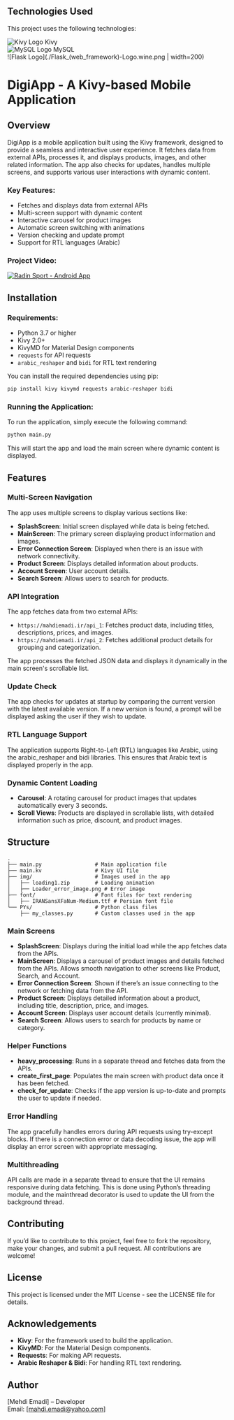 ## Technologies Used

This project uses the following technologies:

![Kivy Logo](https://kivy.org/img/kivy-logo-256.png) Kivy  
![MySQL Logo](https://upload.wikimedia.org/wikipedia/commons/0/01/MySQL_Logo_2013.svg) MySQL  
![Flask Logo](./Flask_(web_framework)-Logo.wine.png | width=200)


 
# DigiApp - A Kivy-based Mobile Application

## Overview

DigiApp is a mobile application built using the Kivy framework, designed to provide a seamless and interactive user experience. It fetches data from external APIs, processes it, and displays products, images, and other related information. The app also checks for updates, handles multiple screens, and supports various user interactions with dynamic content.

### Key Features:
- Fetches and displays data from external APIs
- Multi-screen support with dynamic content
- Interactive carousel for product images
- Automatic screen switching with animations
- Version checking and update prompt
- Support for RTL languages (Arabic)

### Project Video:

[![Radin Sport - Android App](https://img.youtube.com/vi/PQA1sskEF60/0.jpg)](https://youtube.com/shorts/PQA1sskEF60?feature=share)

## Installation

### Requirements:
- Python 3.7 or higher
- Kivy 2.0+
- KivyMD for Material Design components
- `requests` for API requests
- `arabic_reshaper` and `bidi` for RTL text rendering

You can install the required dependencies using pip:

```bash
pip install kivy kivymd requests arabic-reshaper bidi
```

### Running the Application:
To run the application, simply execute the following command:

```bash
python main.py
```

This will start the app and load the main screen where dynamic content is displayed.

## Features

### Multi-Screen Navigation
The app uses multiple screens to display various sections like:

- **SplashScreen**: Initial screen displayed while data is being fetched.
- **MainScreen**: The primary screen displaying product information and images.
- **Error Connection Screen**: Displayed when there is an issue with network connectivity.
- **Product Screen**: Displays detailed information about products.
- **Account Screen**: User account details.
- **Search Screen**: Allows users to search for products.

### API Integration
The app fetches data from two external APIs:
- `https://mahdiemadi.ir/api_1`: Fetches product data, including titles, descriptions, prices, and images.
- `https://mahdiemadi.ir/api_2`: Fetches additional product details for grouping and categorization.

The app processes the fetched JSON data and displays it dynamically in the main screen's scrollable list.

### Update Check
The app checks for updates at startup by comparing the current version with the latest available version. If a new version is found, a prompt will be displayed asking the user if they wish to update.

### RTL Language Support
The application supports Right-to-Left (RTL) languages like Arabic, using the arabic_reshaper and bidi libraries. This ensures that Arabic text is displayed properly in the app.

### Dynamic Content Loading
- **Carousel**: A rotating carousel for product images that updates automatically every 3 seconds.
- **Scroll Views**: Products are displayed in scrollable lists, with detailed information such as price, discount, and product images.

## Structure

```plaintext
.
├── main.py                 # Main application file
├── main.kv                 # Kivy UI file
├── img/                    # Images used in the app
│   ├── loading1.zip        # Loading animation
│   ├── Loader_error_image.png # Error image
├── font/                   # Font files for text rendering
│   ├── IRANSansXFaNum-Medium.ttf # Persian font file
└── PYs/                    # Python class files
    ├── my_classes.py       # Custom classes used in the app
```

### Main Screens
- **SplashScreen**: Displays during the initial load while the app fetches data from the APIs.
- **MainScreen**: Displays a carousel of product images and details fetched from the APIs. Allows smooth navigation to other screens like Product, Search, and Account.
- **Error Connection Screen**: Shown if there’s an issue connecting to the network or fetching data from the API.
- **Product Screen**: Displays detailed information about a product, including title, description, price, and images.
- **Account Screen**: Displays user account details (currently minimal).
- **Search Screen**: Allows users to search for products by name or category.

### Helper Functions
- **heavy_processing**: Runs in a separate thread and fetches data from the APIs.
- **create_first_page**: Populates the main screen with product data once it has been fetched.
- **check_for_update**: Checks if the app version is up-to-date and prompts the user to update if needed.

### Error Handling
The app gracefully handles errors during API requests using try-except blocks. If there is a connection error or data decoding issue, the app will display an error screen with appropriate messaging.

### Multithreading
API calls are made in a separate thread to ensure that the UI remains responsive during data fetching. This is done using Python’s threading module, and the mainthread decorator is used to update the UI from the background thread.

## Contributing
If you’d like to contribute to this project, feel free to fork the repository, make your changes, and submit a pull request. All contributions are welcome!

## License
This project is licensed under the MIT License - see the LICENSE file for details.

## Acknowledgements
- **Kivy**: For the framework used to build the application.
- **KivyMD**: For the Material Design components.
- **Requests**: For making API requests.
- **Arabic Reshaper & Bidi**: For handling RTL text rendering.

## Author
[Mehdi Emadi] – Developer  
Email: [mahdi.emadi@yahoo.com]
